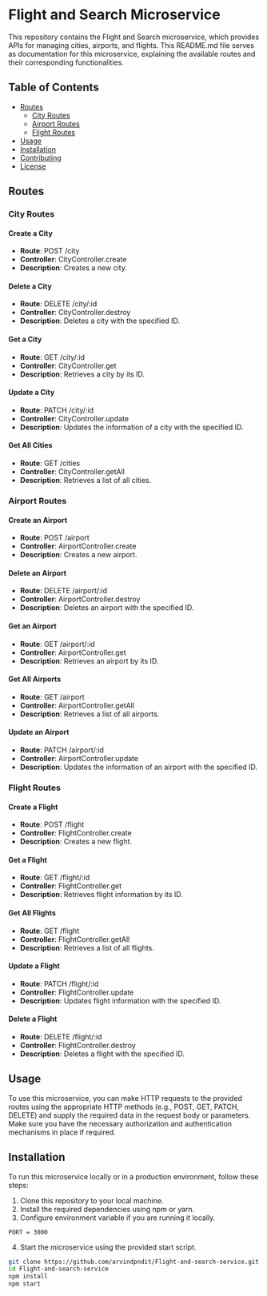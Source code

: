 # Flight and Search Microservice

This repository contains the Flight and Search microservice, which provides APIs for managing cities, airports, and flights. This README.md file serves as documentation for this microservice, explaining the available routes and their corresponding functionalities.

## Table of Contents

- [Routes](#routes)
  - [City Routes](#city-routes)
  - [Airport Routes](#airport-routes)
  - [Flight Routes](#flight-routes)
- [Usage](#usage)
- [Installation](#installation)
- [Contributing](#contributing)
- [License](#license)

## Routes

### City Routes

#### Create a City
- **Route**: POST /city
- **Controller**: CityController.create
- **Description**: Creates a new city.

#### Delete a City
- **Route**: DELETE /city/:id
- **Controller**: CityController.destroy
- **Description**: Deletes a city with the specified ID.

#### Get a City
- **Route**: GET /city/:id
- **Controller**: CityController.get
- **Description**: Retrieves a city by its ID.

#### Update a City
- **Route**: PATCH /city/:id
- **Controller**: CityController.update
- **Description**: Updates the information of a city with the specified ID.

#### Get All Cities
- **Route**: GET /cities
- **Controller**: CityController.getAll
- **Description**: Retrieves a list of all cities.

### Airport Routes

#### Create an Airport
- **Route**: POST /airport
- **Controller**: AirportController.create
- **Description**: Creates a new airport.

#### Delete an Airport
- **Route**: DELETE /airport/:id
- **Controller**: AirportController.destroy
- **Description**: Deletes an airport with the specified ID.

#### Get an Airport
- **Route**: GET /airport/:id
- **Controller**: AirportController.get
- **Description**: Retrieves an airport by its ID.

#### Get All Airports
- **Route**: GET /airport
- **Controller**: AirportController.getAll
- **Description**: Retrieves a list of all airports.

#### Update an Airport
- **Route**: PATCH /airport/:id
- **Controller**: AirportController.update
- **Description**: Updates the information of an airport with the specified ID.

### Flight Routes

#### Create a Flight
- **Route**: POST /flight
- **Controller**: FlightController.create
- **Description**: Creates a new flight.

#### Get a Flight
- **Route**: GET /flight/:id
- **Controller**: FlightController.get
- **Description**: Retrieves flight information by its ID.

#### Get All Flights
- **Route**: GET /flight
- **Controller**: FlightController.getAll
- **Description**: Retrieves a list of all flights.

#### Update a Flight
- **Route**: PATCH /flight/:id
- **Controller**: FlightController.update
- **Description**: Updates flight information with the specified ID.

#### Delete a Flight
- **Route**: DELETE /flight/:id
- **Controller**: FlightController.destroy
- **Description**: Deletes a flight with the specified ID.

## Usage

To use this microservice, you can make HTTP requests to the provided routes using the appropriate HTTP methods (e.g., POST, GET, PATCH, DELETE) and supply the required data in the request body or parameters. Make sure you have the necessary authorization and authentication mechanisms in place if required.

## Installation

To run this microservice locally or in a production environment, follow these steps:

1. Clone this repository to your local machine.
2. Install the required dependencies using npm or yarn.
3. Configure environment variable if you are running it locally.
```
PORT = 3000
```
4. Start the microservice using the provided start script.

```bash
git clone https://github.com/arvindpndit/Flight-and-search-service.git
cd Flight-and-search-service
npm install
npm start
```
